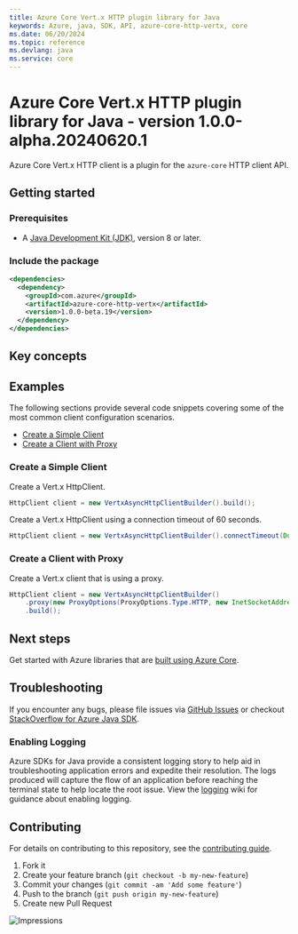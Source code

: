 ```yaml
---
title: Azure Core Vert.x HTTP plugin library for Java
keywords: Azure, java, SDK, API, azure-core-http-vertx, core
ms.date: 06/20/2024
ms.topic: reference
ms.devlang: java
ms.service: core
---
```

# Azure Core Vert.x HTTP plugin library for Java - version 1.0.0-alpha.20240620.1 


Azure Core Vert.x HTTP client is a plugin for the `azure-core` HTTP client API.

## Getting started

### Prerequisites

- A [Java Development Kit (JDK)][jdk_link], version 8 or later.

### Include the package

[//]: # ({x-version-update-start;com.azure:azure-core-http-vertx;current})
```xml
<dependencies>
  <dependency>
    <groupId>com.azure</groupId>
    <artifactId>azure-core-http-vertx</artifactId>
    <version>1.0.0-beta.19</version>
  </dependency>
</dependencies>
```
[//]: # ({x-version-update-end})

## Key concepts

## Examples

The following sections provide several code snippets covering some of the most common client configuration scenarios.

- [Create a Simple Client](#create-a-simple-client)
- [Create a Client with Proxy](#create-a-client-with-proxy)

### Create a Simple Client

Create a Vert.x HttpClient.

```java readme-sample-createBasicClient
HttpClient client = new VertxAsyncHttpClientBuilder().build();
```

Create a Vert.x HttpClient using a connection timeout of 60 seconds.

```java readme-sample-createClientWithConnectionTimeout
HttpClient client = new VertxAsyncHttpClientBuilder().connectTimeout(Duration.ofSeconds(60)).build();
```

### Create a Client with Proxy

Create a Vert.x client that is using a proxy.

```java readme-sample-createProxyClient
HttpClient client = new VertxAsyncHttpClientBuilder()
    .proxy(new ProxyOptions(ProxyOptions.Type.HTTP, new InetSocketAddress("<proxy-host>", 8888)))
    .build();
```

## Next steps

Get started with Azure libraries that are [built using Azure Core](https://azure.github.io/azure-sdk/releases/latest/#java).

## Troubleshooting

If you encounter any bugs, please file issues via [GitHub Issues](https://github.com/Azure/azure-sdk-for-java/issues/new/choose)
or checkout [StackOverflow for Azure Java SDK](https://stackoverflow.com/questions/tagged/azure-java-sdk).

### Enabling Logging

Azure SDKs for Java provide a consistent logging story to help aid in troubleshooting application errors and expedite
their resolution. The logs produced will capture the flow of an application before reaching the terminal state to help
locate the root issue. View the [logging][logging] wiki for guidance about enabling logging.

## Contributing

For details on contributing to this repository, see the [contributing guide](https://github.com/Azure/azure-sdk-for-java/blob/main/CONTRIBUTING.md).

1. Fork it
1. Create your feature branch (`git checkout -b my-new-feature`)
1. Commit your changes (`git commit -am 'Add some feature'`)
1. Push to the branch (`git push origin my-new-feature`)
1. Create new Pull Request

<!-- Links -->
[logging]: https://github.com/Azure/azure-sdk-for-java/wiki/Logging-with-Azure-SDK
[jdk_link]: /java/azure/jdk/?view=azure-java-stable

![Impressions](https://azure-sdk-impressions.azurewebsites.net/api/impressions/azure-sdk-for-java%2Fsdk%2Fcore%2Fazure-core-http-vertx%2FREADME.png)

